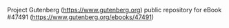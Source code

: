 Project Gutenberg (https://www.gutenberg.org) public repository for eBook #47491 (https://www.gutenberg.org/ebooks/47491)
